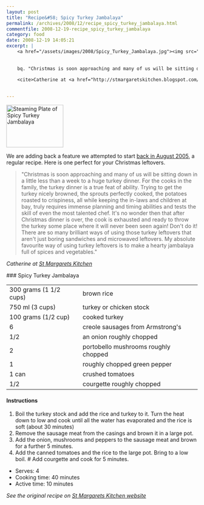 ```yaml
---
layout: post
title: "Recipe&#58; Spicy Turkey Jambalaya"
permalink: /archives/2008/12/recipe_spicy_turkey_jambalaya.html
commentfile: 2008-12-19-recipe_spicy_turkey_jambalaya
category: food
date: 2008-12-19 14:05:21
excerpt: |
    <a href="/assets/images/2008/Spicy_Turkey_Jambalaya.jpg"><img src="/assets/images/2008/Spicy_Turkey_Jambalaya-thumb.jpg" width="150" height="112" alt="Steaming Plate of Spicy Turkey Jambalaya" class="photo right" /></a>
    
    
    bq. "Christmas is soon approaching and many of us will be sitting down in a little less than a week to a huge turkey dinner.  For the cooks in the family, the turkey dinner is a true feat of ability.  Trying to get the turkey nicely browned, the sprouts perfectly cooked, the potatoes roasted to crispiness, all while keeping the in-laws and children at bay, truly requires immense planning and timing abilities and tests the skill of even the most talented chef.  It's no wonder then that after Christmas dinner is over, the cook is exhausted and ready to throw the turkey some place where it will never been seen again!  Don't do it!  There are so many brilliant ways of using those turkey leftovers that aren't just boring sandwiches and microwaved leftovers.  My absolute favourite way of using turkey leftovers is to make a hearty jambalaya full of spices and vegetables."
    
    <cite>Catherine at <a href="http://stmargaretskitchen.blogspot.com/</cite>">St Margarets Kitchen</a>
    

---
```


<a href="/assets/images/2008/Spicy_Turkey_Jambalaya.jpg"><img src="/assets/images/2008/Spicy_Turkey_Jambalaya-thumb.jpg" width="150" height="112" alt="Steaming Plate of Spicy Turkey Jambalaya" class="photo right" /></a>

We are adding back a feature we attempted to start [back in August 2005](/archives/2005/08/recipe_st_marga.html), a regular recipe. Here is one perfect for your Christmas leftovers.

> "Christmas is soon approaching and many of us will be sitting down in a little less than a week to a huge turkey dinner. For the cooks in the family, the turkey dinner is a true feat of ability. Trying to get the turkey nicely browned, the sprouts perfectly cooked, the potatoes roasted to crispiness, all while keeping the in-laws and children at bay, truly requires immense planning and timing abilities and tests the skill of even the most talented chef. It's no wonder then that after Christmas dinner is over, the cook is exhausted and ready to throw the turkey some place where it will never been seen again! Don't do it! There are so many brilliant ways of using those turkey leftovers that aren't just boring sandwiches and microwaved leftovers. My absolute favourite way of using turkey leftovers is to make a hearty jambalaya full of spices and vegetables."

<cite>Catherine at [St Margarets Kitchen](http://stmargaretskitchen.blogspot.com/</cite>)

<div markdown="1" class="recipe">
### Spicy Turkey Jambalaya

|                        |                                      |
|------------------------|--------------------------------------|
| 300 grams (1 1/2 cups) | brown rice                           |
| 750 ml (3 cups)        | turkey or chicken stock              |
| 100 grams (1/2 cup)    | cooked turkey                        |
| 6                      | creole sausages from Armstrong's     |
| 1/2                    | an onion roughly chopped             |
| 2                      | portobello mushrooms roughly chopped |
| 1                      | roughly chopped green pepper         |
| 1 can                  | crushed tomatoes                     |
| 1/2                    | courgette roughly chopped            |

#### Instructions

1.  Boil the turkey stock and add the rice and turkey to it. Turn the heat down to low and cook until all the water has evaporated and the rice is soft (about 30 minutes)
2.  Remove the sausage meat from the casings and brown it in a large pot.
3.  Add the onion, mushrooms and peppers to the sausage meat and brown for a further 5 minutes.
4.  Add the canned tomatoes and the rice to the large pot. Bring to a low boil. \# Add courgette and cook for 5 minutes.

-   Serves: 4
-   Cooking time: 40 minutes
-   Active time: 10 minutes

<em>See the original recipe on [St Margarets Kitchen website](http://stmargaretskitchen.blogspot.com/2008/12/turkey-jambalaya.html)</em>

</div>
